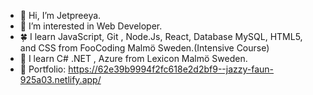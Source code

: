 - 👋 Hi, I’m Jetpreeya. 
- 👀 I’m interested in Web Developer.
- 🍀 I learn JavaScript, Git , Node.Js, React, Database MySQL, HTML5, and CSS from FooCoding Malmö Sweden.(Intensive Course)
- 🌱 I learn C# .NET , Azure from Lexicon Malmö Sweden.
- 📃 Portfolio: https://62e39b9994f2fc618e2d2bf9--jazzy-faun-925a03.netlify.app/


<!---
Jetpreeya/Jetpreeya is a ✨ special ✨ repository because its `README.md` (this file) appears on your GitHub profile.
You can click the Preview link to take a look at your changes.
--->

